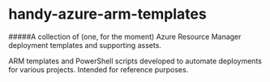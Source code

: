 # handy-azure-arm-templates
#####A collection of (one, for the moment) Azure Resource Manager deployment templates and supporting assets.

ARM templates and PowerShell scripts developed to automate deployments for various projects. Intended for reference purposes.
